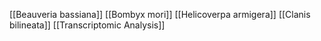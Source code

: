 [[Beauveria bassiana]]
[[Bombyx mori]]
[[Helicoverpa armigera]]
[[Clanis bilineata]]
[[Transcriptomic Analysis]]
